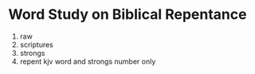 # Word Study on Biblical Repentance

1. raw
2. scriptures
3. strongs
4. repent kjv word and strongs number only

